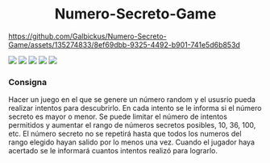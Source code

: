 
<h1 align="center">  Numero-Secreto-Game </h1> 

https://github.com/Galbickus/Numero-Secreto-Game/assets/135274833/8ef69dbb-9325-4492-b901-741e5d6b853d

<img src="https://img.shields.io/badge/JavaScript-red">    <img src="https://img.shields.io/badge/CSS-orange">  <img src="https://img.shields.io/badge/HTML-blue">    <img src="https://img.shields.io/badge/VSC-green">     <img src="https://img.shields.io/badge/Vero genia-skyblue">

<h3>  Consigna </h3> 

Hacer un juego en el que se genere un número random y el ususrio pueda realizar intentos para descubrirlo.
En cada intento se le informa si el número secreto es mayor o menor.
Se puede limitar el número de intentos permitidos y aumentar el rango de números secretos posibles, 10, 36, 100, etc.
El número secreto no se repetirá hasta que todos los numeros del rango elegido hayan salido por lo menos una vez.
Cuando el jugador haya acertado se le informará cuantos intentos realizó para lograrlo. 



